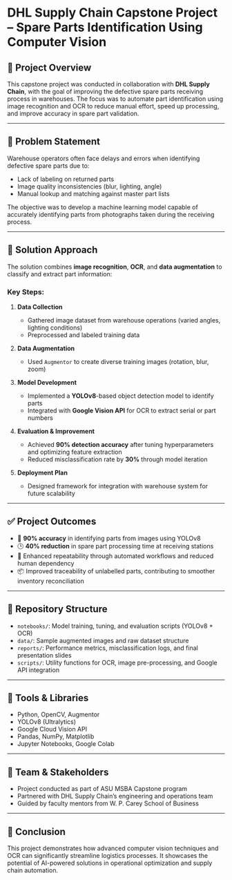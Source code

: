 # DHL Supply Chain Capstone Project – Spare Parts Identification Using Computer Vision

## 🚚 Project Overview
This capstone project was conducted in collaboration with **DHL Supply Chain**, with the goal of improving the defective spare parts receiving process in warehouses. The focus was to automate part identification using image recognition and OCR to reduce manual effort, speed up processing, and improve accuracy in spare part validation.

---

## 🎯 Problem Statement
Warehouse operators often face delays and errors when identifying defective spare parts due to:
- Lack of labeling on returned parts
- Image quality inconsistencies (blur, lighting, angle)
- Manual lookup and matching against master part lists

The objective was to develop a machine learning model capable of accurately identifying parts from photographs taken during the receiving process.

---

## 🔧 Solution Approach
The solution combines **image recognition**, **OCR**, and **data augmentation** to classify and extract part information:

### Key Steps:
1. **Data Collection**  
   - Gathered image dataset from warehouse operations (varied angles, lighting conditions)
   - Preprocessed and labeled training data

2. **Data Augmentation**  
   - Used `Augmentor` to create diverse training images (rotation, blur, zoom)

3. **Model Development**  
   - Implemented a **YOLOv8**-based object detection model to identify parts
   - Integrated with **Google Vision API** for OCR to extract serial or part numbers

4. **Evaluation & Improvement**  
   - Achieved **90% detection accuracy** after tuning hyperparameters and optimizing feature extraction
   - Reduced misclassification rate by **30%** through model iteration

5. **Deployment Plan**  
   - Designed framework for integration with warehouse system for future scalability

---

## ✅ Project Outcomes
- 📸 **90% accuracy** in identifying parts from images using YOLOv8
- 🕒 **40% reduction** in spare part processing time at receiving stations
- 🔁 Enhanced repeatability through automated workflows and reduced human dependency
- 📦 Improved traceability of unlabelled parts, contributing to smoother inventory reconciliation

---

## 📁 Repository Structure
- `notebooks/`: Model training, tuning, and evaluation scripts (YOLOv8 + OCR)
- `data/`: Sample augmented images and raw dataset structure
- `reports/`: Performance metrics, misclassification logs, and final presentation slides
- `scripts/`: Utility functions for OCR, image pre-processing, and Google API integration

---

## 🧰 Tools & Libraries
- Python, OpenCV, Augmentor  
- YOLOv8 (Ultralytics)  
- Google Cloud Vision API  
- Pandas, NumPy, Matplotlib  
- Jupyter Notebooks, Google Colab  

---

## 🤝 Team & Stakeholders
- Project conducted as part of ASU MSBA Capstone program  
- Partnered with DHL Supply Chain’s engineering and operations team  
- Guided by faculty mentors from W. P. Carey School of Business  

---

## 📌 Conclusion
This project demonstrates how advanced computer vision techniques and OCR can significantly streamline logistics processes. It showcases the potential of AI-powered solutions in operational optimization and supply chain automation.
